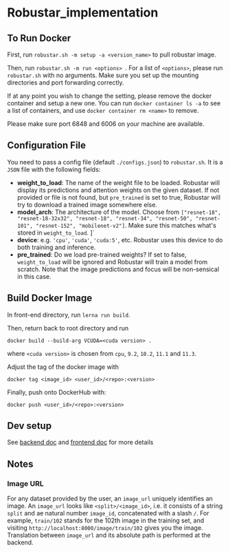 # Robustar_implementation

## To Run Docker

First, run `robustar.sh -m setup -a <version_name>` to pull robustar image. 

Then, run `robustar.sh -m run <options> `. For a list of `<options>`, please run `robustar.sh` with no arguments. Make sure you set up the mounting directories and port forwarding correctly.

If at any point you wish to change the setting, please remove the docker container and setup a new one. You can run `docker container ls -a` to see a list of containers, and use `docker container rm <name>` to remove.

Please make sure port 6848 and 6006 on your machine are available. 

## Configuration File
You need to pass a config file (default `./configs.json`) to `robustar.sh`. It is a `JSON` file with the following fields:

- **weight_to_load**: The name of the weight file to be loaded. Robustar will display its predictions and attention weights on the given dataset. If not provided or file is not found, but `pre_trained` is set to true, Robustar will try to download a trained image somewhere else.
- **model_arch**: The architecture of the model. Choose from `["resnet-18", "resnet-18-32x32", "resnet-18", "resnet-34", "resnet-50", "resnet-101", "resnet-152", "mobilenet-v2"]`. Make sure this matches what's stored in `weight_to_load`.
]`
- **device**: e.g. `'cpu'`, `'cuda'`, `'cuda:5'`, etc. Robustar uses this device to do both training and inference.
- **pre_trained**: Do we load pre-trained weights? If set to false, `weight_to_load` will be ignored and Robustar will train a model from scratch. Note that the image predictions and focus will be non-sensical in this case.



## Build Docker Image
In front-end directory, run ` lerna run build `.   

Then, return back to root directory and run
```
docker build --build-arg VCUDA=<cuda version> .
```
where `<cuda version>` is chosen from `cpu`, `9.2`, `10.2`, `11.1` and `11.3`.

Adjust the tag of the docker image with
```
docker tag <image_id> <user_id>/<repo>:<version>
```

Finally, push onto DockerHub with:
```
docker push <user_id>/<repo>:<version>
```

## Dev setup 

See [backend doc](./back-end/README.md) and [frontend doc](./front-end/README.md) for more details


## Notes
### Image URL
For any dataset provided by the user, an `image_url` uniquely identifies an image. An `image_url` looks like `<split>/<image_id>`, i.e. it consists of a string `split` and ae natural number `image_id`, concatenated with a slash `/`. For example, `train/102` stands for the 102th image in the training set, and visiting `http://localhost:8000/image/train/102` gives you the image. Translation between `image_url` and its absolute path is performed at the backend.
